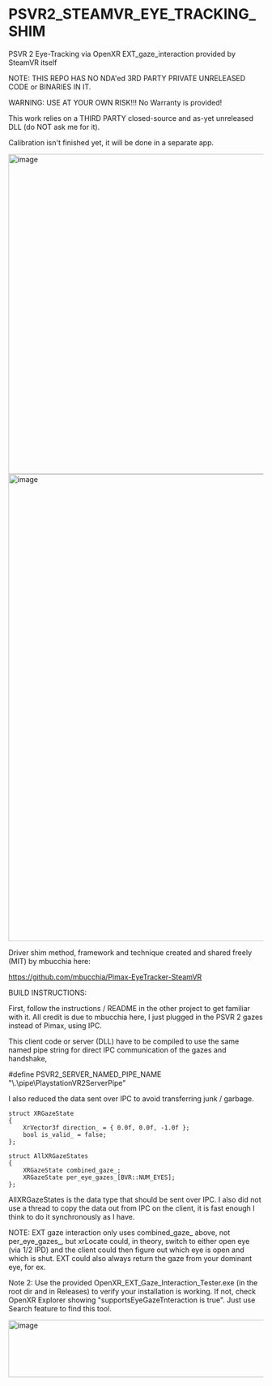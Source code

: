# PSVR2_STEAMVR_EYE_TRACKING_SHIM

PSVR 2 Eye-Tracking via OpenXR EXT_gaze_interaction provided by SteamVR itself

NOTE: THIS REPO HAS NO NDA'ed 3RD PARTY PRIVATE UNRELEASED CODE or BINARIES IN IT.

WARNING: USE AT YOUR OWN RISK!!! No Warranty is provided!

This work relies on a THIRD PARTY closed-source and as-yet unreleased DLL (do NOT ask me for it).

Calibration isn't finished yet, it will be done in a separate app.

<img width="808" height="631" alt="image" src="https://github.com/user-attachments/assets/1c95fb33-5fdf-4cc7-b2d7-5a3df6539897" />


<img width="520" height="921" alt="image" src="https://github.com/user-attachments/assets/9f38f2d6-bf80-404a-a728-e0d5d20d9c8a" />

Driver shim method, framework and technique created and shared freely (MIT) by mbucchia here:

https://github.com/mbucchia/Pimax-EyeTracker-SteamVR


BUILD INSTRUCTIONS:

First, follow the instructions / README in the other project to get familiar with it. All credit is due to mbucchia here, I just plugged in the PSVR 2 gazes instead of Pimax, using IPC.

This client code or server (DLL) have to be compiled to use the same named pipe string for direct IPC communication of the gazes and handshake,

#define PSVR2_SERVER_NAMED_PIPE_NAME "\\.\pipe\PlaystationVR2ServerPipe"

I also reduced the data sent over IPC to avoid transferring junk / garbage.

	struct XRGazeState
	{
		XrVector3f direction_ = { 0.0f, 0.0f, -1.0f };
		bool is_valid_ = false;
	};

	struct AllXRGazeStates
	{
		XRGazeState combined_gaze_;
		XRGazeState per_eye_gazes_[BVR::NUM_EYES];
	};

AllXRGazeStates is the data type that should be sent over IPC. I also did not use a thread to copy the data out from IPC on the client, it is fast enough I think to do it synchronously as I have.

NOTE: EXT gaze interaction only uses combined_gaze_ above, not per_eye_gazes_, but xrLocate could, in theory, switch to either open eye (via 1/2 IPD) and the client could then figure out which eye is open and which is shut. EXT could also always return the gaze from your dominant eye, for ex.

Note 2: Use the provided OpenXR_EXT_Gaze_Interaction_Tester.exe (in the root dir and in Releases) to verify your installation is working. If not, check OpenXR Explorer showing "supportsEyeGazeTnteraction is true". Just use Search feature to find this tool.

<img width="651" height="113" alt="image" src="https://github.com/user-attachments/assets/409c42e2-aa5b-472d-bdee-65a3df21d4b8" />

